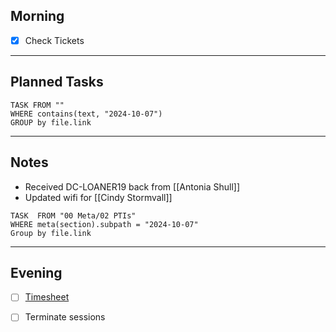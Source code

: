 ## Morning
- [x] Check Tickets

---
## Planned Tasks
~~~dataview
TASK FROM ""
WHERE contains(text, "2024-10-07")
GROUP by file.link
~~~
---
## Notes
- Received DC-LOANER19 back from [[Antonia Shull]]
- Updated wifi for [[Cindy Stormvall]]

~~~dataview
TASK  FROM "00 Meta/02 PTIs"
WHERE meta(section).subpath = "2024-10-07"
Group by file.link
~~~
---
## Evening
- [ ] [Timesheet]()
- [ ] Terminate sessions

